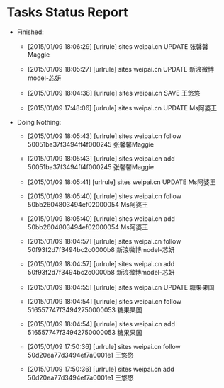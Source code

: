 Tasks Status Report
============

* Finished:
    * [2015/01/09 18:06:29] [urlrule] sites weipai.cn UPDATE 张馨馨Maggie

    * [2015/01/09 18:05:27] [urlrule] sites weipai.cn UPDATE 新浪微博model-芯妍

    * [2015/01/09 18:04:38] [urlrule] sites weipai.cn SAVE 王悠悠
    * [2015/01/09 17:48:06] [urlrule] sites weipai.cn UPDATE Ms阿婆王
* Doing Nothing:
    * [2015/01/09 18:05:43] [urlrule] sites weipai.cn follow 50051ba37f3494ff4f000245 张馨馨Maggie

    * [2015/01/09 18:05:43] [urlrule] sites weipai.cn add 50051ba37f3494ff4f000245 张馨馨Maggie

    * [2015/01/09 18:05:41] [urlrule] sites weipai.cn UPDATE Ms阿婆王

    * [2015/01/09 18:05:40] [urlrule] sites weipai.cn follow 50bb2604803494ef02000054 Ms阿婆王

    * [2015/01/09 18:05:40] [urlrule] sites weipai.cn add 50bb2604803494ef02000054 Ms阿婆王

    * [2015/01/09 18:04:57] [urlrule] sites weipai.cn follow 50f93f2d7f3494bc2c0000b8 新浪微博model-芯妍

    * [2015/01/09 18:04:57] [urlrule] sites weipai.cn add 50f93f2d7f3494bc2c0000b8 新浪微博model-芯妍

    * [2015/01/09 18:04:55] [urlrule] sites weipai.cn UPDATE 糖果果国

    * [2015/01/09 18:04:54] [urlrule] sites weipai.cn follow 516557747f34942750000053 糖果果国

    * [2015/01/09 18:04:54] [urlrule] sites weipai.cn add 516557747f34942750000053 糖果果国

    * [2015/01/09 17:50:36] [urlrule] sites weipai.cn follow 50d20ea77d3494ef7a0001e1 王悠悠
    * [2015/01/09 17:50:36] [urlrule] sites weipai.cn add 50d20ea77d3494ef7a0001e1 王悠悠
